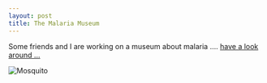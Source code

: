 ```yaml
---
layout: post
title: The Malaria Museum
---
```


Some friends and I are working on a museum about malaria …. [have a look around …](http://malariamuseum.com/)

![Mosquito](http://www.marcoherbst.com/assets/mosquito200GIF.gif)
